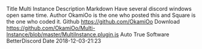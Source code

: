 Title
Multi Instance
Description Markdown
Have several discord windows open same time.
Author
OkamiOo is the one who posted this and Square is the one who coded it.
Github
https://github.com/OkamiOo
Download
https://github.com/OkamiOo/Multi-Instance/blob/master/MultiInstance.plugin.js
Auto
True
Software
BetterDiscord
Date
2018-12-03-21:23
